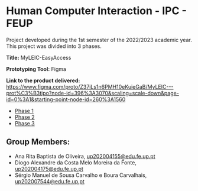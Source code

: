 # Human Computer Interaction - IPC - FEUP

Project developed during the 1st semester of the 2022/2023 academic year.
This project was divided into 3 phases.

**Title:** MyLEIC-EasyAccess

**Prototyping Tool:** Figma

**Link to the product delivered:** https://www.figma.com/proto/Z37iLs1n6PMH10eKuieGaB/MyLEIC---prot%C3%B3tipo?node-id=396%3A3070&scaling=scale-down&page-id=0%3A1&starting-point-node-id=260%3A1560

- [Phase 1](/phase-1)
- [Phase 2](/phase-2)
- [Phase 3](/phase-3)

## Group Members:

- Ana Rita Baptista de Oliveira, up202004155@edu.fe.up.pt
- Diogo Alexandre da Costa Melo Moreira da Fonte, up202004175@edu.fe.up.pt
- Sérgio Manuel de Sousa Carvalho e Boura Carvalhais, up202007544@edu.fe.up.pt

